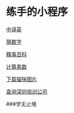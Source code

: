 # 练手的小程序


[中译英](https://github.com/cinguettare/python/blob/master/Chinese%20to%20English%20(youdao).py)

[猜数字](https://github.com/cinguettare/python/blob/master/number%20game(easygui).py)

[糗事百科]()

[计算素数](https://github.com/cinguettare/python/blob/master/calculation%20of%20prime.py)

[下载猫咪图片](https://github.com/cinguettare/python/blob/master/download_(%3DΦωΦ%3D).py)

[查询深圳培训公司](https://github.com/cinguettare/python/blob/master/peixungongsichaxun.py)


###学无止境
